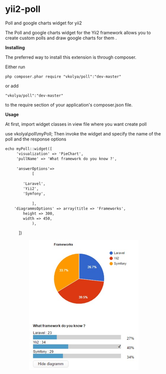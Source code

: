 # yii2-poll
Poll and google charts widget for yii2

The Poll and google charts widget for the Yii2 framework allows you to create custom polls and draw google charts for them .

<b>Installing</b>

The preferred way to install this extension is through composer.

Either run

    php composer.phar require "vkolya/poll":"dev-master"
or add

    "vkolya/poll":"dev-master"
to the require section of your application's composer.json file.

<b>Usage</b>

At first, import widget classes in view file where you want create poll

use vkolya\poll\myPoll; Then invoke the widget and specify the name of the poll and the response options

    echo myPoll::widget([
         'visualization' => 'PieChart',
         'pullName' => 'What framework do you know ?',
       
         'answerOptions'=>
                [
                 
            'Laravel',
            'Yii2',
            'Symfony',
                 
                ],
        'diagrammsOptions' => array(title => 'Frameworks',
            height => 300,
            width => 450,
                ),
            ])
<p align="center">
  <img src="https://github.com/Vkolya/poll-and-charts/blob/master/views/examp.jpg" width="350"/>
</p>

